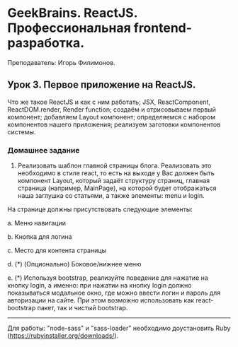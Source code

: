 # GeekBrains. ReactJS. Профессиональная frontend-разработка.
Преподаватель: Игорь Филимонов.

## Урок 3. Первое приложение на ReactJS.
Что же такое ReactJS и как с ним работать; JSX, ReactComponent, ReactDOM.render, Render function; создаём и отрисовываем первый компонент; добавляем Layout компонент; определяемся с набором компонентов нашего приложения; реализуем заготовки компонентов системы.

### Домашнее задание

1. Реализовать шаблон главной страницы блога. Реализовать это необходимо в стиле react, то есть на выходе у Вас должен быть компонент Layout, который задаёт структуру страниц, главная страница (например, MainPage), на которой будет отображаться наша заглушка со статьями, а также элементы: menu и login.

На странице должны присутствовать следующие элементы:

a. Меню навигации

b. Кнопка для логина

c. Место для контента страницы

d. (*) (Опционально) Боковое/нижнее меню

e. (*) Используя bootstrap, реализуйте поведение для нажатие на кнопку login, а именно: при нажатии на кнопку login должно показываться модальное окно, где можно ввести логин и пароль для авторизации на сайте. При этом возможно использовать как react-bootstrap пакет, так и чистый bootstrap.

____

Для работы: "node-sass" и "sass-loader" необходимо доустановить Ruby (https://rubyinstaller.org/downloads/).